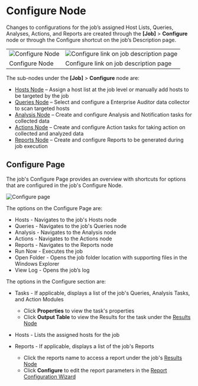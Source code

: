# Configure Node

Changes to configurations for the job’s assigned Host Lists, Queries, Analyses, Actions, and Reports
are created through the **[Job]** > **Configure** node or through the Configure shortcut on the
job’s Description page.

|                                                                                                                            |                                                                                                                                                           |
| -------------------------------------------------------------------------------------------------------------------------- | --------------------------------------------------------------------------------------------------------------------------------------------------------- |
| ![Configure Node](/img/versioned_docs/accessanalyzer_11.6/accessanalyzer/admin/jobs/job/configure/configurenode.webp) | ![Configure link on job description page](/img/versioned_docs/accessanalyzer_11.6/accessanalyzer/admin/jobs/job/configure/configurelinkjobpage.webp) |
| Configure Node                                                                                                             | Configure link on job description page                                                                                                                    |

The sub-nodes under the **[Job]** > **Configure** node are:

- [Hosts Node](/docs/accessanalyzer/11.6/admin/jobs/job/configure/hosts.md)
  – Assign a host list at the job level or manually add hosts to be targeted by the job
- [Queries Node](/docs/accessanalyzer/11.6/admin/jobs/job/configure/queries.md)
  – Select and configure a Enterprise Auditor data collector to scan targeted hosts
- [Analysis Node](/docs/accessanalyzer/11.6/admin/jobs/job/configure/analysis.md)
  – Create and configure Analysis and Notification tasks for collected data
- [Actions Node](/docs/accessanalyzer/11.6/admin/jobs/job/configure/actions.md)
  – Create and configure Action tasks for taking action on collected and analyzed data
- [Reports Node](/docs/accessanalyzer/11.6/admin/jobs/job/configure/reports.md)
  – Create and configure Reports to be generated during job execution

## Configure Page

The job's Configure Page provides an overview with shortcuts for options that are configured in the
job's Configure Node.

![Configure page](/img/versioned_docs/accessanalyzer_11.6/accessanalyzer/admin/jobs/job/configure/configurepage.webp)

The options on the Configure Page are:

- Hosts - Navigates to the job's Hosts node
- Queries - Navigates to the job's Queries node
- Analysis - Navigates to the Analysis node
- Actions - Navigates to the Actions node
- Reports - Navigates to the Reports node
- Run Now - Executes the job
- Open Folder - Opens the job folder location with supporting files in the Windows Explorer
- View Log - Opens the job’s log

The options in the Configure section are:

- Tasks - If applicable, displays a list of the job's Queries, Analysis Tasks, and Action Modules

    - Click **Properties** to view the task's properties
    - Click **Output Table** to view the Results for the task under the
      [Results Node](/docs/accessanalyzer/11.6/admin/jobs/job/results.md)

- Hosts - Lists the assigned hosts for the job
- Reports - If applicable, displays a list of the job's Reports

    - Click the reports name to access a report under the job's
      [Results Node](/docs/accessanalyzer/11.6/admin/jobs/job/results.md)
    - Click **Configure** to edit the report parameters in the
      [Report Configuration Wizard](/docs/accessanalyzer/11.6/admin/report/wizard/overview.md)
